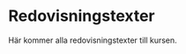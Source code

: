 ---
---
Redovisningstexter
=========================

Här kommer alla redovisningstexter till kursen.
